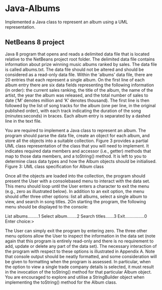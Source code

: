 # Java-Albums
Implemented a Java class to represent an album using a UML representation.




## NetBeans 8 project 
 Java 8 program that opens and reads a delimited data file that is located relative to the NetBeans project root folder. The delimited data file contains information about prize winning music albums ranked by sales. The data file is called albums.txt. The data file should not be altered and should be considered as a read-only data file.
Within the ‘albums’ data file, there are 20 entries that each represent a single album. On the first line of each album entry there are six data fields representing the following information (in order): the current sales ranking, the title of the album, the name of the artist, the year the album was released, and the total number of sales to date (‘M’ denotes million and ‘K’ denotes thousand). The first line is then followed by the list of song tracks for the album (one per line, in the original published order), with each track indicating the duration of the song (minutes:seconds) in braces. Each album entry is separated by a dashed line in the text file.

You are required to implement a Java class to represent an album. The program should parse the data file, create an object for each album, and store all the objects into a suitable collection. Figure 3 provides a partial UML class representation of the class that you will need to implement. It indicates required data members and accessor (i.e., getter) methods that map to those data members, and a toString() method. It is left to you to determine class data types and how the Album objects should be initialised.
Figure 3: UML class specification for Album class

Once all the objects are loaded into the collection, the program should present the User with a consolebased menu to interact with the data set. This menu should loop until the User enters a character to exit the menu (e.g., zero as illustrated below). In addition to an exit option, the menu should offer three other options: list all albums, select a single album to view, and search in song titles.
2On starting the program, the following menu should be displayed to the console:

List albums.........1 Select album........2 Search titles.......3 Exit................0
Enter choice:>

The User can simply exit the program by entering zero. The three other menu options allow the User to inspect the information in the data set (note again that this program is entirely read-only and there is no requirement to add, update or delete any part of the data set). The necessary interaction of the program with respect to these options is illustrated in Appendix A. Note that console output should be neatly formatted, and some consideration will be given to formatting when the program is assessed. In particular, when the option to view a single trade company details is selected, it must result in the invocation of the toString() method for that particular Album object. You are encouraged to explore and utilise a StringBuilder object when implementing the toString() method for the Album class.

